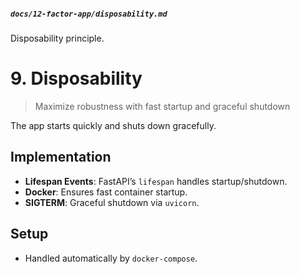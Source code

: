
##### `docs/12-factor-app/disposability.md`
Disposability principle.

# 9. Disposability

> Maximize robustness with fast startup and graceful shutdown

The app starts quickly and shuts down gracefully.

## Implementation
- **Lifespan Events**: FastAPI’s `lifespan` handles startup/shutdown.
- **Docker**: Ensures fast container startup.
- **SIGTERM**: Graceful shutdown via `uvicorn`.

## Setup
- Handled automatically by `docker-compose`.